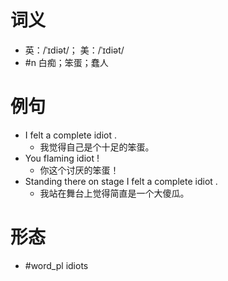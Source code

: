 # 词义
- 英：/ˈɪdiət/； 美：/ˈɪdiət/
- #n 白痴；笨蛋；蠢人
# 例句
- I felt a complete idiot .
	- 我觉得自己是个十足的笨蛋。
- You flaming idiot !
	- 你这个讨厌的笨蛋！
- Standing there on stage I felt a complete idiot .
	- 我站在舞台上觉得简直是一个大傻瓜。
# 形态
- #word_pl idiots
